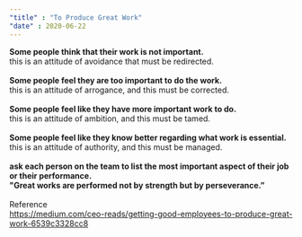 ```yaml
---
"title" : "To Produce Great Work"
"date" : 2020-06-22
---
```


**Some people think that their work is not important.**  
    this is an attitude of avoidance that must be redirected.  
\
**Some people feel they are too important to do the work.**  
    this is an attitude of arrogance, and this must be corrected.  
\
**Some people feel like they have more important work to do.**  
    this is an attitude of ambition, and this must be tamed.  
\
**Some people feel like they know better regarding what work is essential.**  
    this is an attitude of authority, and this must be managed.  
\
**ask each person on the team to list the most important aspect of their job or their performance.**  
    **"Great works are performed not by strength but by perseverance.”**  
 \
Reference  
https://medium.com/ceo-reads/getting-good-employees-to-produce-great-work-6539c3328cc8
